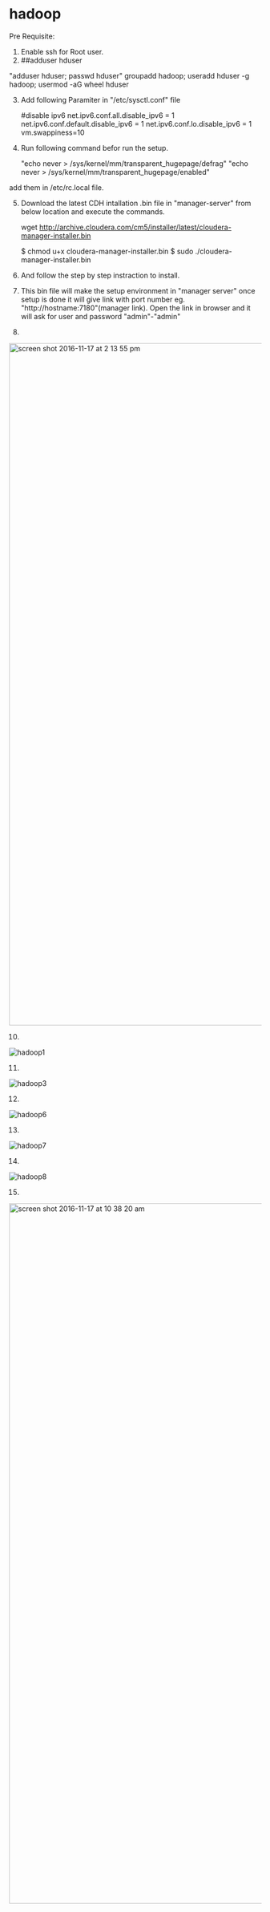 # hadoop

Pre Requisite:


1) Enable ssh for Root user.
2) ##adduser hduser

"adduser hduser; passwd hduser"
groupadd hadoop; useradd hduser -g hadoop; usermod -aG wheel hduser


3) Add following Paramiter in "/etc/sysctl.conf" file

    #disable ipv6
    net.ipv6.conf.all.disable_ipv6 = 1
    net.ipv6.conf.default.disable_ipv6 = 1
    net.ipv6.conf.lo.disable_ipv6 = 1
    vm.swappiness=10
    
4)  Run following command befor run the setup.

    "echo never > /sys/kernel/mm/transparent_hugepage/defrag" 
    "echo never > /sys/kernel/mm/transparent_hugepage/enabled"

add them in /etc/rc.local file.

5) Download the latest CDH intallation .bin file in "manager-server" from below location and execute the commands.
    
    wget http://archive.cloudera.com/cm5/installer/latest/cloudera-manager-installer.bin
    
    $ chmod u+x cloudera-manager-installer.bin
    $ sudo ./cloudera-manager-installer.bin
7) And follow the step by step instraction to install. 
    
8) This bin file will make the setup environment in "manager server"
    once setup is done it will give link with port number eg. "http://hostname:7180"(manager link).
    Open the link in browser and it will ask for user and password "admin"-"admin"

9)

<img width="1361" alt="screen shot 2016-11-17 at 2 13 55 pm" src="https://cloud.githubusercontent.com/assets/17826110/20382430/eff98746-acd1-11e6-96ae-57e99e7d95e8.png">

10)

![hadoop1](https://cloud.githubusercontent.com/assets/17826110/20382161/a19050e0-acd0-11e6-9208-b8e5d4ca1a68.jpg)

11)

![hadoop3](https://cloud.githubusercontent.com/assets/17826110/20382164/a192d68a-acd0-11e6-902a-fff16b2bcc60.jpg)

12)

![hadoop6](https://cloud.githubusercontent.com/assets/17826110/20382162/a19113d6-acd0-11e6-94b9-e31e2e29028a.jpg)

13)

![hadoop7](https://cloud.githubusercontent.com/assets/17826110/20382165/a1960058-acd0-11e6-895b-c5dd31dcff80.jpg)

14)
![hadoop8](https://cloud.githubusercontent.com/assets/17826110/20382166/a1bb3986-acd0-11e6-8c7c-de549b1a4db8.jpg)

15)
<img width="1397" alt="screen shot 2016-11-17 at 10 38 20 am" src="https://cloud.githubusercontent.com/assets/17826110/20382662/cc5a963a-acd2-11e6-8076-1bf9ff4609de.png">
